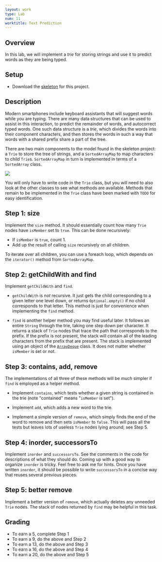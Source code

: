 ```yaml
---
layout: work
type: Lab
num: 11
worktitle: Text Prediction
---
```


## Overview

In this lab, we will implement a *trie* for storing strings and use it
to predict words as they are being typed.

## Setup

-   Download the [skeleton](../code/triepredict.zip) for this project.

## Description

Modern smartphones include keyboard assistants that will suggest words
while you are typing. There are many data structures that can be used to
assist in this interaction, to predict the remainder of words, and
autocorrect typed words. One such data structure is a *trie*, which
divides the words into their component characters, and then stores the
words in such a way that words with a shared prefix share a part of the
tree.

There are two main components to the model found in the skeleton
project: a `Trie` to store the tree of strings, and a `SortedArrayMap`
to map characters to child `Trie`s. `SortedArrayMap` in turn is
implemented in terms of a `SortedArray` class.

<div class="figure">

![](../images/predictor.png)

</div>

You will only have to write code in the `Trie` class, but you will need
to also look at the other classes to see what methods are available.
Methods that remain to be implemented in the `Trie` class have been
marked with `TODO` for easy identification.

## Step 1: size

Implement the `size` method. It should essentially count how many `Trie`
nodes have `isMember` set to `true`. This can be done recursively:

-   If `isMember` is `true`, count 1.
-   Add up the result of calling `size` recursively on all children.

To iterate over all children, you can use a foreach loop, which depends
on the `iterator()` method from `SortedArrayMap`.

## Step 2: getChildWith and find

Implement `getChildWith` and `find`.

-   `getChildWith` is *not* recursive. It just gets the child
    corresponding to a given letter one level down, or returns
    `Optional.empty()` if no child corresponds to that letter. This
    method is just for convenience when implementing the `find` method.

-   `find` is another helper method you may find useful later. It
    follows an entire `String` through the trie, taking one step down
    per character. It returns a stack of `Trie` nodes that trace the
    path that corresponds to the prefix. If the prefix is not present,
    the stack will contain all of the leading characters from the prefix
    that are present. The stack is implemented using an object of the
    [`ArrayDeque`](https://docs.oracle.com/javase/9/docs/api/java/util/ArrayDeque.html)
    class. It does not matter whether `isMember` is set or not.

## Step 3: contains, add, remove

The implementations of all three of these methods will be *much* simpler
if `find` is employed as a helper method.

-   Implement `contains`, which tests whether a given string is
    contained in the trie (note "contained" means "`isMember` is set").

-   Implement `add`, which adds a new word to the trie.

-   Implement a simple version of `remove`, which simply finds the end
    of the word to remove and then sets `isMember` to `false`. This will
    pass all the tests but leaves lots of useless `Trie` nodes lying
    around; see Step 5.

## Step 4: inorder, successorsTo

Implement `inorder` and `successorsTo`. See the comments in the code for
descriptions of what they should do. Coming up with a good way to
organize `inorder` is tricky. Feel free to ask me for hints. Once you
have written `inorder`, it should be possible to write `successorsTo` in
a concise way that reuses several previous pieces.

## Step 5: better remove

Implement a better version of `remove`, which actually deletes any
unneeded `Trie` nodes. The stack of nodes returned by `find` may be
helpful in this task.

## Grading

* To earn a 5, complete Step 1
* To earn a 9, do the above and Step 2
* To earn a 13, do the above and Step 3
* To earn a 16, do the above and Step 4
* To earn a 20, do the above and Step 5
